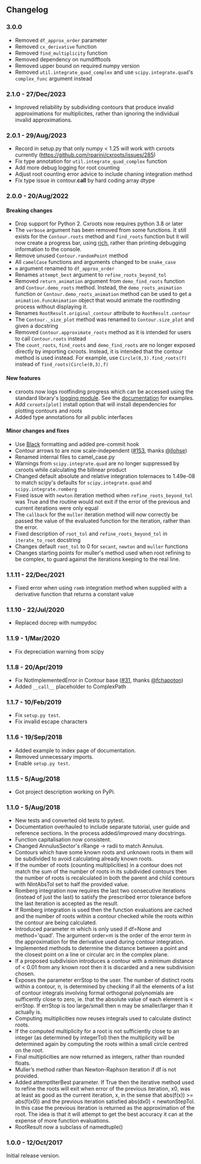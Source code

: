 ## Changelog

### 3.0.0

- Removed `df_approx_order` parameter
- Removed `cx_derivative` function
- Removed `find_multiplicity` function
- Removed dependency on numdifftools
- Removed upper bound on required numpy version
- Removed `util.integrate_quad_complex` and use `scipy.integrate.quad`'s  `complex_func` argument instead

### 2.1.0 - 27/Dec/2023

- Improved reliability by subdividing contours that produce invalid approximations for multiplicites, rather than ignoring the individual invalid approximations.

### 2.0.1 - 29/Aug/2023

- Record in setup.py that only numpy < 1.25 will work with cxroots currently (https://github.com/rparini/cxroots/issues/285) 
- Fix type annotation for `util.integrate_quad_complex` function
- Add more debug logging for root counting
- Adjust root counting error advice to include chaning integration method
- Fix type issue in contour.__call__ by hard coding array dtype

### 2.0.0 - 20/Aug/2022

#### Breaking changes

- Drop support for Python 2. Cxroots now requires python 3.8 or later
- The `verbose` argument has been removed from some functions. It still exists for the `Contour.roots` method and `find_roots` function but it will now create a progress bar, using [rich](https://github.com/Textualize/rich), rather than printing debugging information to the console.
- Remove unused `Contour.randomPoint` method
- All `camelCase` functions and arguments changed to be `snake_case`
- `m` argument renamed to `df_approx_order`
- Renames `attempt_best` argument to `refine_roots_beyond_tol`
- Removed `return_animation` argument from `demo_find_roots` function and `Contour.demo_roots` method. Instead, the `demo_roots_animation` function or `Contour.demo_roots_animation` method can be used to get a `animation.FuncAnimation` object that would animate the rootfinding process without displaying it.
- Renames `RootResult.original_contour` attribute to `RootResult.contour`
- The `Contour._size_plot` method was renamed to `Contour.size_plot` and given a docstring
- Removed `Contour.approximate_roots` method as it is intended for users to call `Contour.roots` instead
- The `count_roots`, `find_roots` and `demo_find_roots` are no longer exposed directly by importing cxroots. Instead, it is intended that the contour method is used instead. For example, use `Circle(0,3).find_roots(f)` instead of `find_roots(Circle(0,3),f)`

#### New features

- cxroots now logs rootfinding progress which can be accessed using the standard library's [logging module](https://docs.python.org/3/library/logging.html). See the [documentation](https://rparini.github.io/cxroots/logging.html) for examples.
- Add `cxroots[plot]` install option that will install dependencies for plotting contours and roots
- Added type annotations for all public interfaces

#### Minor changes and fixes

- Use [Black](https://github.com/psf/black) formatting and added pre-commit hook
- Contour arrows to are now scale-independent ([#153](https://github.com/rparini/cxroots/issues/153), thanks [@llohse](https://github.com/llohse))
- Renamed internal files to camel_case.py
- Warnings from `scipy.integrate.quad` are no longer suppressed by cxroots while calculating the bilinear product
- Changed default absolute and relative integration tolernaces to 1.49e-08 to match scipy's defaults for `scipy.integrate.quad` and `scipy.integrate.romberg`
- Fixed issue with `newton` iteration method when `refine_roots_beyond_tol` was True and the routine would not exit if the error of the previous and current iterations were only equal
- The `callback` for the `muller` iteration method will now correctly be passed the value of the evaluated function for the iteration, rather than the error.
- Fixed description of `root_tol` and `refine_roots_beyond_tol` in `iterate_to_root` docstring
- Changes default `root_tol` to 0 for `secant`, `newton` and `muller` functions
- Changes starting points for muller's method used when root refining to be complex, to guard against the iterations keeping to the real line.

### 1.1.11 - 22/Dec/2021

- Fixed error when using `romb` integration method when supplied with a derivative function that returns a constant value

### 1.1.10 - 22/Jul/2020

- Replaced docrep with numpydoc

### 1.1.9 - 1/Mar/2020

- Fix depreciation warning from scipy

### 1.1.8 - 20/Apr/2019

- Fix NotImplementedError in Contour base ([#31](https://github.com/rparini/cxroots/issues/31), thanks [@fchapoton](https://github.com/fchapoton))
- Added `__call__` placeholder to ComplexPath

### 1.1.7 - 10/Feb/2019

- Fix `setup.py test`.
- Fix invalid escape characters

### 1.1.6 - 19/Sep/2018

- Added example to index page of documentation.
- Removed unnecessary imports.
- Enable `setup.py test`.

### 1.1.5 - 5/Aug/2018

- Got project description working on PyPi.

### 1.1.0 - 5/Aug/2018

- New tests and converted old tests to pytest.
- Documentation overhauled to include separate tutorial, user guide and reference sections. In the process added/improved many docstrings.
- Function capitalisation now consistent.
- Changed AnnulusSector's rRange -> radii to match Annulus.
- Contours which have some known roots and unknown roots in them will be subdivided to avoid calculating already known roots.
- If the number of roots (counting multiplicities) in a contour does not match the sum of the number of roots in its subdivided contours then the number of roots is recalculated in both the parent and child contours with NIntAbsTol set to half the provided value.
- Romberg integration now requires the last two consecutive iterations (instead of just the last) to satisfy the prescribed error tolerance before the last iteration is accepted as the result.
- If Romberg integration is used then the function evaluations are cached and the number of roots within a contour checked while the roots within the contour are being calculated.
- Introduced parameter m which is only used if df=None and method='quad'. The argument order=m is the order of the error term in the approximation for the derivative used during contour integration.
- Implemented methods to determine the distance between a point and the closest point on a line or circular arc in the complex plane.
- If a proposed subdivision introduces a contour with a minimum distance of < 0.01 from any known root then it is discarded and a new subdivision chosen.
- Exposes the parameter errStop to the user. The number of distinct roots within a contour, n, is determined by checking if all the elements of a list of contour integrals involving formal orthogonal polynomials are sufficently close to zero, ie. that the absolute value of each element is < errStop. If errStop is too large/small then n may be smaller/larger than it actually is.
- Computing multiplicities now reuses integrals used to calculate distinct roots.
- If the computed multiplicity for a root is not sufficiently close to an integer (as determined by integerTol) then the multiplicity will be determined again by computing the roots within a small circle centred on the root.
- Final multiplicities are now returned as integers, rather than rounded floats.
- Muller’s method rather than Newton-Raphson iteration if df is not provided.
- Added attemptIterBest parameter. If True then the iterative method used to refine the roots will exit when error of the previous iteration, x0, was at least as good as the current iteration, x, in the sense that abs(f(x)) >= abs(f(x0)) and the previous iteration satisfied abs(dx0) < newtonStepTol. In this case the previous iteration is returned as the approximation of the root. The idea is that it will attempt to get the best accuracy it can at the expense of more function evaluations.
- RootResult now a subclass of namedtuple()

### 1.0.0 - 12/Oct/2017

Initial release version.
